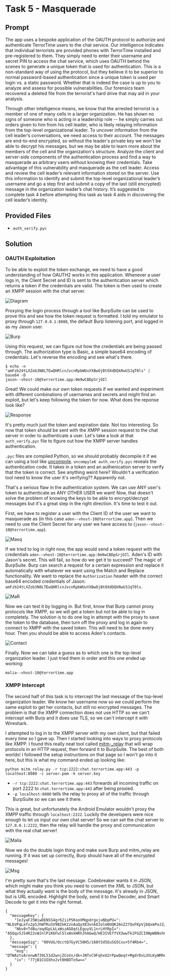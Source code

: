 # Task 5 - Masquerade

## Prompt

The app uses a bespoke application of the OAUTH protocol to authorize and authenticate TerrorTime users to the chat service. Our intelligence indicates that individual terrorists are provided phones with TerrorTime installed and pre-registered to them. They simply need to enter their username and secret PIN to access the chat service, which uses OAUTH behind the scenes to generate a unique token that is used for authentication. This is a non-standard way of using the protocol, but they believe it to be superior to normal password-based authentication since a unique token is used per login vs. a static password. Whether that is indeed the case is up to you to analyze and assess for possible vulnerabilities. Our forensics team recovered a deleted file from the terrorist's hard drive that may aid in your analysis.

Through other intelligence means, we know that the arrested terrorist is a member of one of many cells in a larger organization. He has shown no signs of someone who is acting in a leadership role -- he simply carries out orders given to him from his cell leader, who is likely relaying information from the top-level organizational leader. To uncover information from the cell leader’s conversations, we need access to their account. The messages are end-to-end encrypted, so without the leader's private key we won't be able to decrypt his messages, but we may be able to learn more about the members of the cell and the organization's structure. Analyze the client and server-side components of the authentication process and find a way to masquerade as arbitrary users without knowing their credentials. Take advantage of this vulnerability and masquerade as the cell leader. Access and review the cell leader’s relevant information stored on the server. Use this information to identify and submit the top-level organizational leader’s username and go a step first and submit a copy of the last (still encrypted) message in the organization leader’s chat history. It’s suggested to complete task 4 before attempting this task as task 4 aids in discovering the cell leader’s identity.

## Provided Files

* `auth_verify.pyc`

## Solution

### OAUTH Exploitation

To be able to exploit the token exchange, we need to have a good understanding of how OAUTH2 works in this application. Whenever a user logs in, the Client Secret and ID is sent to the authentication server which returns a token if the credentials are valid. The token is then used to create an XMPP session with the chat server. 

![Diagram](images/diagram.png)

Proxying the login process through a tool like BurpSuite can be used to prove this and see how the token request is formatted. I told my emulator to proxy through `127.0.0.1:8080`, the default Burp listening port, and logged in as my Jason user. 

![Burp](images/burp.png)

Using this request, we can figure out how the credentials are being passed through. The authorization type is Basic, a simple base64 encoding of credentials. Let's reverse the encoding and see what's there.

```
$ echo -n "amFzb24tLXZob3N0LTEwQHRlcnJvcnRpbWUuYXBwOjBtOXdDQkRwU3JqT0ls" | base64 -D
jason--vhost-10@terrortime.app:0m9wCBDpSrjOIl
```

Great! We could make our own token requests if we wanted and experiment with different combinations of usernames and secrets and might find an exploit, but let's keep following the token for now. What does the reponse look like?

![Response](images/response.png)

It's pretty much just the token and expiration date. Not too interesting. So now that token should be sent with the XMPP session request to the chat server in order to authenticate a user. Let's take a look at that `auth_verify,pyc` file to figure out how the XMPP server handles authentication.

`.pyc` files are compiled Python, so we should probably decompile it if we can using a tool like [uncompyle](https://pypi.org/project/uncompyle6/). `uncompyle6 auth_verify.pyc` reveals the authentication code. It takes in a token and an authenication server to verify that the token is correct. See anything weird here? Wouldn't a verification tool need to know the user it's verifying?? Apparently not. 

That's a serious flaw in the authentication system. We can use ANY user's token to authenticate as ANY OTHER USER we want! Now, that doesn't solve the problem of knowing the keys to be able to encrypt/decrypt messages but it's a great step in the right direction. It's time to test it out.

First, we have to register a user with the Client ID of the user we want to masquerade as (in this case `aden--vhost-10@terrortime.app`). Then we need to use the Client Secret for any user we have access to (`jason--vhost-10@terrortime.app`).

![Masq](images/masq.png)

If we tried to log in right now, the app would send a token request with the credentials `aden--vhost-10@terrortime.app:0m9wCBDpSrjOIl`. Aden's ID with Jason's secret. This will fail, so how do we get it to succeed? The magic of BurpSuite. Burp can search a request for a certain expression and replace it automatically with whatever we want using the Match and Replace functionality. We want to replace the `Authorization` header with the correct base64 encoded credentials of Jason: `amFzb24tLXZob3N0LTEwQHRlcnJvcnRpbWUuYXBwOjBtOXdDQkRwU3JqT0ls`. 

![MaR](images/mar.png)

Now we can test it by logging in. But first, know that Burp cannot proxy protocols like XMPP, so we will get a token but not be able to log in completely. The solution is to do one log in attempt with the proxy to save the token to the database, then turn off the proxy and log in again to connect to XMPP with the saved token. This will need to be done every hour. Then you should be able to access Aden's contacts.

![Contact](images/contact.png)

Finally. Now we can take a guess as to which one is the top-level organization leader. I just tried them in order and this one ended up working:

```
malia--vhost-10@terrortime.app
```

### XMPP Intercept

The second half of this task is to intercept the last message of the top-level organization leader. We know her username now so we could perform the same exploit to get her contacts, but still no encrypted messages. The problem is that the XMPP connection does not use HTTP so we can't intercept with Burp and it does use TLS, so we can't intercept it with Wireshark.

I attempted to log in to the XMPP server with my own client, but that failed every time so I gave up. Then I started looking into ways to proxy protocols like XMPP. I found this really neat tool called [mitm-\_relay](https://github.com/jrmdev/mitm_relay) that will wrap protocols in an HTTP request, then forward it to BurpSuite. The best of both worlds! I followed the setup instructions on that page so I won't go into it here, but this is what my command ended up looking like:

```
python mitm_relay.py -r tcp:2222:chat.terrortime.app:443 -p localhost:8080 -c server.pem -k server.key
```
* `-r tcp:2222:chat.terrortime.app:443` forwards all incoming traffic on port 2222 to `chat.terrortime.app:443` after being proxied.
* `-p localhost:8080` tells the relay to proxy all of the traffic through BurpSuite so we can see it there.

This is great, but unfortunately the Android Emulator wouldn't proxy the XMPP traffic through `localhost:2222`. Luckily the developers were nice enough to let us input our own chat server! So we can set the chat server to `127.0.0.1:2222`, then the relay will handle the proxy and communication with the real chat server! 

![Malia](images/malia.png)

Now we do the double login thing and make sure Burp and mitm_relay are running. If it was set up correctly, Burp should have all of the encrypted messages!

![Msg](images/msg.png)

I'm pretty sure that's the last message. Codebreaker wants it in JSON, which might make you think you need to convert the XML to JSON, but what they actually want is the body of the message. It's already in JSON, but is URL encoded. Highlight the body, send it to the Decoder, and Smart Decode to get it into the right format.

```
{
  "messageKey": {
    "1eJyaFJ5WiwDENSS4gr62iiPSKooVMqpdrgxjuNbpPU=": "NLbVPqLefv2p5JhWTRuSV9BZkK2znAuQyX83vnkOJolm0UQK26nZ27QvFKpVjbQxmPoJZ/M3LhaVZ+Li2suDQQP5bFmzxtblU8sEeduUmyxBbg8ibbujY3sUhf+CJsY+e1Q/SWpNf5dNLKLbuxdGw71lSnxmsyOEPJuuV2qy5xqZQh8xnf/lkGMe0D2ecuBUPC+7Z12o1lAqP0325HXyD9N9XpLcgEyjg7ZF6JSv5KEEGQhdL553HCvSOBpsV3Fl/Y6ZuKvMACukH8JeNAJxQXbCVxVKQcvTDSx8qGFOBCjHUBsebarsmcBKb+LNPeYZEuv5Zn5k2aphBW/01Vi1TA==",
    "Nbv8+Td8u/eqdGpLkLxWszAGOqtLEguyVL1nrLHYRpI=": "A5Qqv5J54R22vWJnlPiK6Fwl5lxWskHRhJhmGwQ/HE3IVEffVX3wwTk2FGZCI9NpWBNshQPZpd6aZ05oEXiIacl0ZLS5neVl05TKLj9kWc2dFXHWlhPj0URVD6mxWJ7yJ2Zh6ItusecqrTuelTQPoy7RJTPondoXCLxhInqqrGDalYKd8megLlnpuIa9tDx8j4nJ/b7FuTwn05wBd2l1k/S2Lg2fVK0t7iVNRZGiNiRiPWr2Gcue0vpe9XERYGebICLWoJCYeh/saayPvJD/Dz+/1xSnD2VNi3z1ns89h/n9JAUSNTFvZr3YtIUu2RsIUcQx0nbO8M7IquEvpTDW+g=="
  },
  "messageSig": "00VUG/OcctQ7GyVC50H5/i68t5d5EuSG5Cxu+5f4Rb4=",
  "message": {
    "msg": "DTWAztvAronwN739L51d2wnjZCoVx/dk+JNTvC9FqhxU2rPpwQeqt+MgdrDvLUVLKyWMh6UsvdS57xmtpkC4UdMQxgVZbgPuN5xKk283nHbmuTdZq8szK0fD16u6soj5U6aJ+Pnzs+Wi9UWgKxcPqDtQqNWnPExhY5oETmxUYqchxTKSzvbEUaQvOBQ3adrsoq387XSNqA3W/OxDu3iPRlEY8VyTL11KhP9nreSQtAL8Wu5S2gR3rKWwQ+4LN/Sc8fnCJup0sLmetcBWNiNYcY0Q5CgMcsTqTdtvcmm9hUIbfOY//F8auAzPhNXVV+nS0ARQj79cLLksmzFZWOuxpw==",
    "iv": "77jB1CUIbhx2vt0H8DToSw=="
  }
}
```
